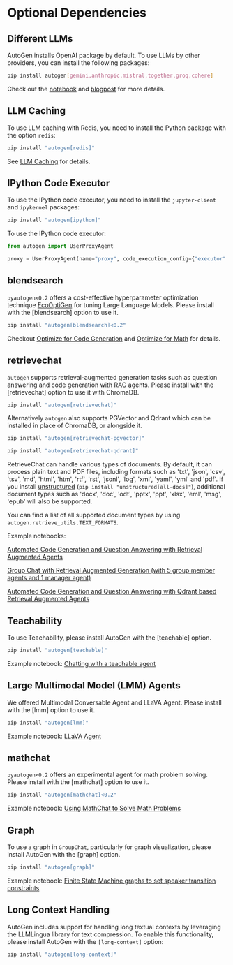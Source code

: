 # Optional Dependencies

## Different LLMs

AutoGen installs OpenAI package by default. To use LLMs by other providers, you can install the following packages:

```bash
pip install autogen[gemini,anthropic,mistral,together,groq,cohere]
```

Check out the [notebook](/docs/notebooks/autogen_uniformed_api_calling) and
[blogpost](/blog/2024/06/24/AltModels-Classes) for more details.

## LLM Caching

To use LLM caching with Redis, you need to install the Python package with
the option `redis`:

```bash
pip install "autogen[redis]"
```

See [LLM Caching](/docs/topics/llm-caching) for details.

## IPython Code Executor

To use the IPython code executor, you need to install the `jupyter-client`
and `ipykernel` packages:

```bash
pip install "autogen[ipython]"
```

To use the IPython code executor:

```python
from autogen import UserProxyAgent

proxy = UserProxyAgent(name="proxy", code_execution_config={"executor": "ipython-embedded"})
```

## blendsearch

`pyautogen<0.2` offers a cost-effective hyperparameter optimization technique [EcoOptiGen](https://arxiv.org/abs/2303.04673) for tuning Large Language Models. Please install with the [blendsearch] option to use it.

```bash
pip install "autogen[blendsearch]<0.2"
```

Checkout [Optimize for Code Generation](https://github.com/ag2labs/autogen/blob/main/notebook/oai_completion.ipynb) and [Optimize for Math](https://github.com/ag2labs/autogen/blob/main/notebook/oai_chatgpt_gpt4.ipynb) for details.

## retrievechat

`autogen` supports retrieval-augmented generation tasks such as question answering and code generation with RAG agents. Please install with the [retrievechat] option to use it with ChromaDB.

```bash
pip install "autogen[retrievechat]"
```

Alternatively `autogen` also supports PGVector and Qdrant which can be installed in place of ChromaDB, or alongside it.

```bash
pip install "autogen[retrievechat-pgvector]"
```

```bash
pip install "autogen[retrievechat-qdrant]"
```

RetrieveChat can handle various types of documents. By default, it can process
plain text and PDF files, including formats such as 'txt', 'json', 'csv', 'tsv',
'md', 'html', 'htm', 'rtf', 'rst', 'jsonl', 'log', 'xml', 'yaml', 'yml' and 'pdf'.
If you install [unstructured](https://unstructured-io.github.io/unstructured/installation/full_installation.html)
(`pip install "unstructured[all-docs]"`), additional document types such as 'docx',
'doc', 'odt', 'pptx', 'ppt', 'xlsx', 'eml', 'msg', 'epub' will also be supported.

You can find a list of all supported document types by using `autogen.retrieve_utils.TEXT_FORMATS`.

Example notebooks:

[Automated Code Generation and Question Answering with Retrieval Augmented Agents](https://github.com/ag2labs/autogen/blob/main/notebook/agentchat_RetrieveChat.ipynb)

[Group Chat with Retrieval Augmented Generation (with 5 group member agents and 1 manager agent)](https://github.com/ag2labs/autogen/blob/main/notebook/agentchat_groupchat_RAG.ipynb)

[Automated Code Generation and Question Answering with Qdrant based Retrieval Augmented Agents](https://github.com/ag2labs/autogen/blob/main/notebook/agentchat_RetrieveChat_qdrant.ipynb)

## Teachability

To use Teachability, please install AutoGen with the [teachable] option.

```bash
pip install "autogen[teachable]"
```

Example notebook: [Chatting with a teachable agent](/docs/notebooks/agentchat_teachability)

## Large Multimodal Model (LMM) Agents

We offered Multimodal Conversable Agent and LLaVA Agent. Please install with the [lmm] option to use it.

```bash
pip install "autogen[lmm]"
```

Example notebook: [LLaVA Agent](/docs/notebooks/agentchat_lmm_llava)

## mathchat

`pyautogen<0.2` offers an experimental agent for math problem solving. Please install with the [mathchat] option to use it.

```bash
pip install "autogen[mathchat]<0.2"
```

Example notebook: [Using MathChat to Solve Math Problems](https://github.com/ag2labs/autogen/blob/main/notebook/agentchat_MathChat.ipynb)

## Graph

To use a graph in `GroupChat`, particularly for graph visualization, please install AutoGen with the [graph] option.

```bash
pip install "autogen[graph]"
```

Example notebook: [Finite State Machine graphs to set speaker transition constraints](/docs/notebooks/agentchat_groupchat_finite_state_machine)

## Long Context Handling

AutoGen includes support for handling long textual contexts by leveraging the LLMLingua library for text compression. To enable this functionality, please install AutoGen with the `[long-context]` option:

```bash
pip install "autogen[long-context]"
```
